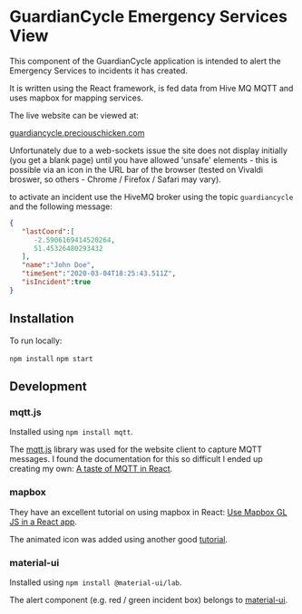 # GuardianCycle Emergency Services View

This component of the GuardianCycle application is intended to alert the Emergency Services to incidents it has created.

It is written using the React framework, is fed data from Hive MQ MQTT and uses mapbox for mapping services.

The live website can be viewed at:

[guardiancycle.preciouschicken.com](https://guardiancycle.preciouschicken.com)

Unfortunately due to a web-sockets issue the site does not display initially (you get a blank page) until you have allowed 'unsafe' elements - this is possible via an icon in the URL bar of the browser (tested on Vivaldi broswer, so others - Chrome / Firefox / Safari may vary).

to activate an incident use the HiveMQ broker using the topic `guardiancycle` and the following message:

```json
{
   "lastCoord":[
      -2.5906169414520264,
      51.45326480293432
   ],
   "name":"John Doe",
   "timeSent":"2020-03-04T18:25:43.511Z",
   "isIncident":true
}
```

## Installation

To run locally:

`npm install`
`npm start`

## Development

### mqtt.js

Installed using `npm install mqtt`.

The [mqtt.js](https://www.hivemq.com/blog/mqtt-client-library-mqtt-js/) library was used for the website client to capture MQTT messages.  I found the documentation for this so difficult I ended up creating my own: [A taste of MQTT in React](https://www.preciouschicken.com/blog/posts/a-taste-of-mqtt-in-react/).

### mapbox

They have an excellent tutorial on using mapbox in React: [Use Mapbox GL JS in a React app](https://docs.mapbox.com/help/tutorials/use-mapbox-gl-js-with-react/).

The animated icon was added using another good [tutorial](https://docs.mapbox.com/mapbox-gl-js/example/add-image-animated/).

### material-ui

Installed using `npm install @material-ui/lab`.

The alert component (e.g. red / green incident box) belongs to [material-ui](https://material-ui.com).

